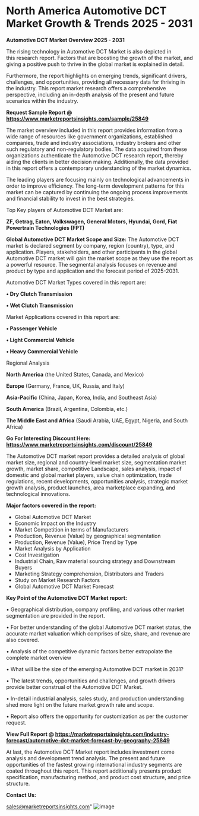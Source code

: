 # North America Automotive DCT Market Growth & Trends 2025 - 2031

<Strong> Automotive DCT Market Overview 2025 - 2031</strong>

The rising technology in Automotive DCT Market is also depicted in this research report. Factors that are boosting the growth of the market, and giving a positive push to thrive in the global market is explained in detail.

Furthermore, the report highlights on emerging trends, significant drivers, challenges, and opportunities, providing all necessary data for thriving in the industry. This report market research offers a comprehensive perspective, including an in-depth analysis of the present and future scenarios within the industry.

<strong>Request Sample Report @ <a href=https://www.marketreportsinsights.com/sample/25849>https://www.marketreportsinsights.com/sample/25849</a></strong>

The market overview included in this report provides information from a wide range of resources like government organizations, established companies, trade and industry associations, industry brokers and other such regulatory and non-regulatory bodies. The data acquired from these organizations authenticate the Automotive DCT research report, thereby aiding the clients in better decision making. Additionally, the data provided in this report offers a contemporary understanding of the market dynamics.

The leading players are focusing mainly on technological advancements in order to improve efficiency. The long-term development patterns for this market can be captured by continuing the ongoing process improvements and financial stability to invest in the best strategies.

Top Key players of Automotive DCT Market are:

<strong>ZF, Getrag, Eaton, Volkswagen, General Motors, Hyundai, Gord, Fiat Powertrain Technologies (FPT)</strong>

<strong><b>Global Automotive DCT Market Scope and Size:</b></strong>
The Automotive DCT market is declared segment by company, region (country), type, and application. Players, stakeholders, and other participants in the global Automotive DCT market will gain the market scope as they use the report as a powerful resource. The segmental analysis focuses on revenue and product by type and application and the forecast period of 2025-2031.

Automotive DCT Market Types covered in this report are:

<strong>• Dry Clutch Transmission

• Wet Clutch Transmission</strong>

Market Applications covered in this report are:

<strong>• Passenger Vehicle

• Light Commercial Vehicle

• Heavy Commercial Vehicle</strong> 

Regional Analysis

<strong>North America</strong> (the United States, Canada, and Mexico)

<strong>Europe</strong> (Germany, France, UK, Russia, and Italy)

<strong>Asia-Pacific</strong> (China, Japan, Korea, India, and Southeast Asia)

<strong>South America</strong> (Brazil, Argentina, Colombia, etc.)

<strong>The Middle East and Africa</strong> (Saudi Arabia, UAE, Egypt, Nigeria, and South Africa)

<strong>Go For Interesting Discount Here: <a href=https://www.marketreportsinsights.com/discount/25849>https://www.marketreportsinsights.com/discount/25849</a></strong>

The Automotive DCT market report provides a detailed analysis of global market size, regional and country-level market size, segmentation market growth, market share, competitive Landscape, sales analysis, impact of domestic and global market players, value chain optimization, trade regulations, recent developments, opportunities analysis, strategic market growth analysis, product launches, area marketplace expanding, and technological innovations.

<strong><b>Major factors covered in the report:</b></strong>
<ul>
  <li>Global Automotive DCT Market </li>
  <li>Economic Impact on the Industry</li>
  <li>Market Competition in terms of Manufacturers</li>
  <li>Production, Revenue (Value) by geographical segmentation</li>
  <li>Production, Revenue (Value), Price Trend by Type</li>
  <li>Market Analysis by Application</li>
  <li>Cost Investigation</li>
  <li>Industrial Chain, Raw material sourcing strategy and Downstream Buyers</li>
  <li>Marketing Strategy comprehension, Distributors and Traders</li>
  <li>Study on Market Research Factors</li>
  <li>Global Automotive DCT Market Forecast</li>
</ul>

<strong><b>Key Point of the Automotive DCT Market report:</b></strong>

• Geographical distribution, company profiling, and various other market segmentation are provided in the report.

• For better understanding of the global Automotive DCT market status, the accurate market valuation which comprises of size, share, and revenue are also covered.

• Analysis of the competitive dynamic factors better extrapolate the complete market overview

• What will be the size of the emerging Automotive DCT market in 2031?

• The latest trends, opportunities and challenges, and growth drivers provide better construal of the Automotive DCT Market.

• In-detail industrial analysis, sales study, and production understanding shed more light on the future market growth rate and scope.

• Report also offers the opportunity for customization as per the customer request.

<strong><b>View Full Report @ <a href=https://marketreportsinsights.com/industry-forecast/automotive-dct-market-forecast-by-geography-25849>https://marketreportsinsights.com/industry-forecast/automotive-dct-market-forecast-by-geography-25849</a></b></strong>


At last, the Automotive DCT Market report includes investment come analysis and development trend analysis. The present and future opportunities of the fastest growing international industry segments are coated throughout this report. This report additionally presents product specification, manufacturing method, and product cost structure, and price structure.

<strong>Contact Us:</strong>

sales@marketreportsinsights.com"
![image](https://github.com/user-attachments/assets/c3902282-fc64-4add-9eff-478e09ced5d4)
